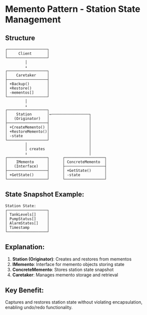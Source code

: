 # Memento Pattern - Station State Management

## Structure
```
┌──────────────────┐
│     Client       │
└──────────────────┘
         │
         ↓
┌──────────────────┐
│    Caretaker     │
├──────────────────┤
│ +Backup()        │
│ +Restore()       │
│ -mementos[]      │
└──────────────────┘
         │
         ↓
┌──────────────────┐
│    Station       │←─────────────────┐
│   (Originator)   │                  │
├──────────────────┤                  │
│ +CreateMemento() │                  │
│ +RestoreMemento()│                  │
│ -state           │                  │
└──────────────────┘                  │
         │                            │
         │ creates                    │
         ↓                            │
┌──────────────────┐      ┌──────────────────┐
│    IMemento      │      │ ConcreteMemento  │
│   (Interface)    │      ├──────────────────┤
├──────────────────┤      │ +GetState()      │
│ +GetState()      │      │ -state           │
└──────────────────┘      └──────────────────┘
```

## State Snapshot Example:
```
Station State:
┌──────────────────┐
│ TankLevels[]     │
│ PumpStatus[]     │
│ AlarmStates[]    │
│ Timestamp        │
└──────────────────┘
```

## Explanation:
1. **Station (Originator)**: Creates and restores from mementos
2. **IMemento**: Interface for memento objects storing state
3. **ConcreteMemento**: Stores station state snapshot
4. **Caretaker**: Manages memento storage and retrieval

## Key Benefit:
Captures and restores station state without violating encapsulation, enabling undo/redo functionality.